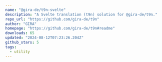 ```yaml
---
name: "@gira-de/t9n-svelte"
description: "A Svelte translation (t9n) solution for @gira-de/t9n."
repo_url: "https://github.com/gira-de/t9n"
author: "GIRA"
homepage: "https://github.com/gira-de/t9n#readme"
downloads: 65
updated: "2024-08-12T07:23:26.204Z"
github_stars: 5
tags: 
  - utility
---
```

